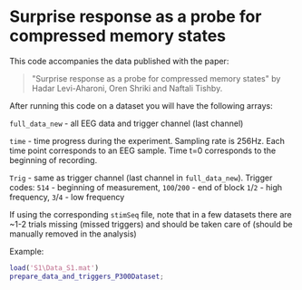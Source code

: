 # Surprise response as a probe for compressed memory states

This code accompanies the data published with the paper:

> "Surprise response as a probe for compressed memory states" 
by Hadar Levi-Aharoni, Oren Shriki and Naftali Tishby.

After running this code on a dataset you will have the following arrays:

`full_data_new` - all EEG data and trigger channel (last channel)

`time` - time progress during the experiment. Sampling rate is 256Hz. Each
       time point corresponds to an EEG sample. Time t=0 corresponds to
       the beginning of recording.
       
`Trig` - same as trigger channel (last channel in `full_data_new`). Trigger
      codes: `514` - beginning of measurement, `100`/`200` - end of block
             `1`/`2` - high frequency, `3`/`4` - low frequency
             
If using the corresponding `stimSeq` file, note that in a few datasets 
there are ~1-2 trials missing (missed triggers) and should be taken care of
(should be manually removed in the analysis)

Example:
```matlab
load('S1\Data_S1.mat')
prepare_data_and_triggers_P300Dataset;
```
